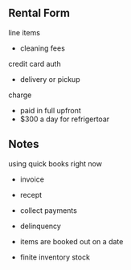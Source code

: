 ## Rental Form
line items
- cleaning fees

credit card auth

- delivery or pickup

charge
- paid in full upfront 
- $300 a day for refrigertoar


## Notes
using quick books right now
- invoice
- recept
- collect payments
- delinquency 

- items are booked out on a date
- finite inventory stock